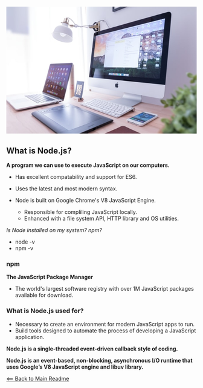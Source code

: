 ![Alt Text](img/screens.jpg)

## What is Node.js?

**A program we can use to execute JavaScript on our computers.**
  - Has excellent compatability and support for ES6.
  - Uses the latest and most modern syntax.

- Node is built on Google Chrome's V8 JavaScript Engine.
    - Responsible for compliling JavaScript locally.
    - Enhanced with a file system API, HTTP library and OS utilities.

*Is Node installed on my system? npm?*

- node -v
- npm -v

### npm

**The JavaScript Package Manager**

- The world's largest software registry with over 1M JavaScript packages available for download.

### What is Node.js used for?

- Necessary to create an environment for modern JavaScript apps to run.
- Build tools designed to automate the process of developing a JavaScript application.

**Node.js is a single-threaded event-driven callback style of coding.**

**Node.js is an event-based, non-blocking, asynchronous I/O runtime that uses Google’s V8 JavaScript engine and libuv library.**


[<== Back to Main Readme](README.md)


    